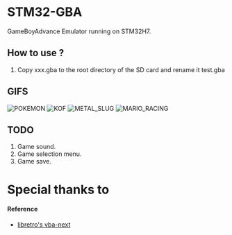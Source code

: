 # STM32-GBA
GameBoyAdvance Emulator running on STM32H7.

## How to use ?
1. Copy xxx.gba to the root directory of the SD card and rename it test.gba 
 
## GIFS
![POKEMON](Doc/pokemon.GIF)
![KOF](Doc/kof.GIF)
![METAL_SLUG](Doc/metal_slug.GIF)
![MARIO_RACING](Doc/mario_racing.GIF)


## TODO
1. Game sound.
2. Game selection menu.
3. Game save.

# Special thanks to

#### Reference
- [libretro's vba-next](https://github.com/libretro/vba-next)
